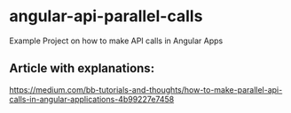 # angular-api-parallel-calls
Example Project on how to make API calls in Angular Apps

## Article with explanations:
https://medium.com/bb-tutorials-and-thoughts/how-to-make-parallel-api-calls-in-angular-applications-4b99227e7458